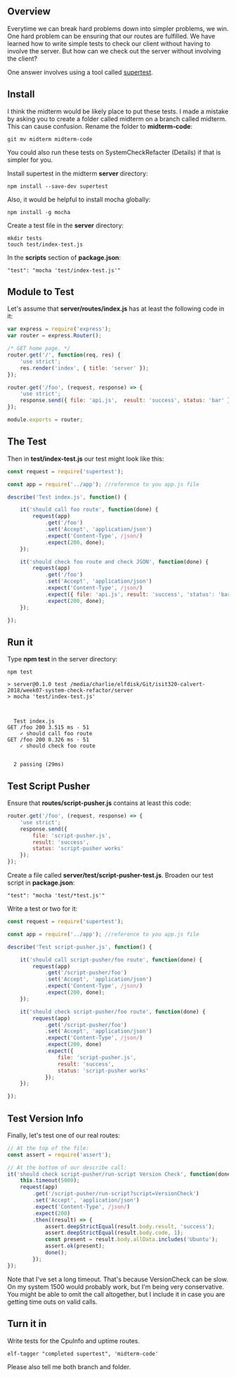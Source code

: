 ## Overview

Everytime we can break hard problems down into simpler problems, we win. One hard problem can be ensuring that our routes are fulfilled. We have learned how to write simple tests to check our client without having to involve the server. But how can we check out the server without involving the client?

One answer involves using a tool called [supertest](https://github.com/visionmedia/supertest).

## Install

I think the midterm would be likely place to put these tests. I made a mistake by asking you to create a folder called midterm on a branch called midterm. This can cause confusion. Rename the folder to **midterm-code**:

    git mv midterm midterm-code

You could also run these tests on SystemCheckRefacter (Details) if that is simpler for you.    

Install supertest in the midterm **server** directory:

    npm install --save-dev supertest

Also, it would be helpful to install mocha globally:

    npm install -g mocha

Create a test file in the **server** directory:

```    
mkdir tests
touch test/index-test.js
```

In the **scripts** section of **package.json**:

    "test": "mocha 'test/index-test.js'"

## Module to Test

Let's assume that **server/routes/index.js** has at least the following code in it:

```javascript
var express = require('express');
var router = express.Router();

/* GET home page. */
router.get('/', function(req, res) {
    'use strict';
    res.render('index', { title: 'server' });
});

router.get('/foo', (request, response) => {
    'use strict';
    response.send({ file: 'api.js',  result: 'success', status: 'bar' });
});

module.exports = router;
```

## The Test

Then in **test/index-test.js** our test might look like this:

```JavaScript
const request = require('supertest');

const app = require('../app'); //reference to you app.js file

describe('Test index.js', function() {

    it('should call foo route', function(done) {
        request(app)
            .get('/foo')
            .set('Accept', 'application/json')
            .expect('Content-Type', /json/)
            .expect(200, done);
    });

    it('should check foo route and check JSON', function(done) {
        request(app)
            .get('/foo')
            .set('Accept', 'application/json')
            .expect('Content-Type', /json/)
            .expect({ file: 'api.js', result: 'success', 'status': 'bar' })
            .expect(200, done);
    });

});
```

## Run it

Type **npm test** in the server directory:

```
npm test

> server@0.1.0 test /media/charlie/elfdisk/Git/isit320-calvert-2018/week07-system-check-refactor/server
> mocha 'test/index-test.js'



  Test index.js
GET /foo 200 3.515 ms - 51
    ✓ should call foo route
GET /foo 200 0.326 ms - 51
    ✓ should check foo route


  2 passing (29ms)
```

## Test Script Pusher

Ensure that **routes/script-pusher.js** contains at least this code:

```javascript
router.get('/foo', (request, response) => {
    'use strict';
    response.send({
        file: 'script-pusher.js',
        result: 'success',
        status: 'script-pusher works'
    });
});
```

Create a file called **server/test/script-pusher-test.js**. Broaden our test script in **package.json**:

```
"test": "mocha 'test/*test.js'"
```

Write a test or two for it:

```javascript
const request = require('supertest');

const app = require('../app'); //reference to you app.js file

describe('Test script-pusher.js', function() {

    it('should call script-pusher/foo route', function(done) {
        request(app)
            .get('/script-pusher/foo')
            .set('Accept', 'application/json')
            .expect('Content-Type', /json/)
            .expect(200, done);
    });

    it('should check script-pusher/foo route', function(done) {
        request(app)
            .get('/script-pusher/foo')
            .set('Accept', 'application/json')
            .expect('Content-Type', /json/)
            .expect(200, done)
            .expect({
                file: 'script-pusher.js',
                result: 'success',
                status: 'script-pusher works'
            });
    });

});
```

## Test Version Info

Finally, let's test one of our real routes:

```javascript
// At the top of the file:
const assert = require('assert');

// At the bottom of our describe call:
it('should check script-pusher/run-script Version Check', function(done) {
    this.timeout(5000);
    request(app)
        .get('/script-pusher/run-script?script=VersionCheck')
        .set('Accept', 'application/json')
        .expect('Content-Type', /json/)
        .expect(200)
        .then((result) => {            
            assert.deepStrictEqual(result.body.result, 'success');
            assert.deepStrictEqual(result.body.code, 1);
            const present = result.body.allData.includes('Ubuntu');
            assert.ok(present);
            done();
        });
});
```

Note that I've set a long timeout. That's because VersionCheck can be slow. On my system 1500 would probably work, but I'm being very conservative. You might be able to omit the call altogether, but I include it in case you are getting time outs on valid calls.

## Turn it in

Write tests for the CpuInfo and uptime routes.

    elf-tagger "completed supertest", 'midterm-code'

Please also tell me both branch and folder.
